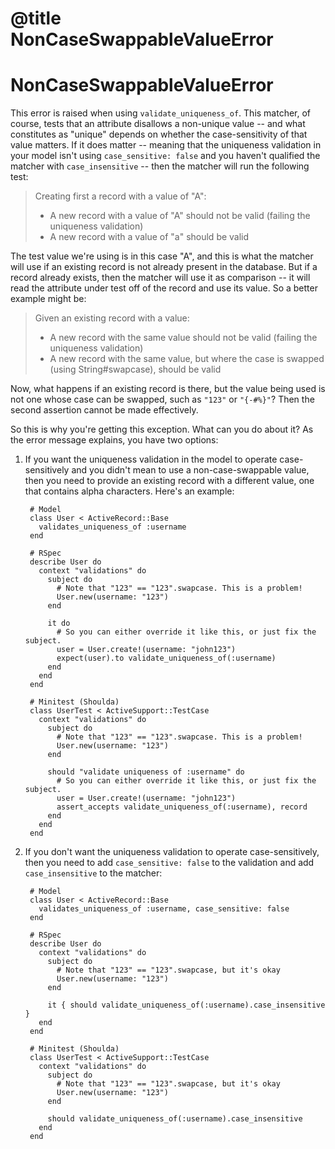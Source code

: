 # @title NonCaseSwappableValueError

# NonCaseSwappableValueError

This error is raised when using `validate_uniqueness_of`. This matcher, of
course, tests that an attribute disallows a non-unique value -- and what
constitutes as "unique" depends on whether the case-sensitivity of that value
matters. If it does matter -- meaning that the uniqueness validation in your
model isn't using `case_sensitive: false` and you haven't qualified the matcher
with `case_insensitive` -- then the matcher will run the following test:

> Creating first a record with a value of "A":
>
> * A new record with a value of "A" should not be valid (failing the uniqueness
>   validation)
> * A new record with a value of "a" should be valid

The test value we're using is in this case "A", and this is what the matcher
will use if an existing record is not already present in the database. But if
a record already exists, then the matcher will use it as comparison -- it will
read the attribute under test off of the record and use its value. So a better
example might be:

> Given an existing record with a value:
>
> * A new record with the same value should not be valid (failing the uniqueness
>   validation)
> * A new record with the same value, but where the case is swapped (using
>   String#swapcase), should be valid

Now, what happens if an existing record is there, but the value being used is
not one whose case can be swapped, such as `"123"` or `"{-#%}"`? Then the second
assertion cannot be made effectively.

So this is why you're getting this exception. What can you do about it? As the
error message explains, you have two options:

1. If you want the uniqueness validation in the model to operate
   case-sensitively and you didn't mean to use a non-case-swappable value,
   then you need to provide an existing record with a different value, one that
   contains alpha characters. Here's an example:

        # Model
        class User < ActiveRecord::Base
          validates_uniqueness_of :username
        end

        # RSpec
        describe User do
          context "validations" do
            subject do
              # Note that "123" == "123".swapcase. This is a problem!
              User.new(username: "123")
            end

            it do
              # So you can either override it like this, or just fix the subject.
              user = User.create!(username: "john123")
              expect(user).to validate_uniqueness_of(:username)
            end
          end
        end

        # Minitest (Shoulda)
        class UserTest < ActiveSupport::TestCase
          context "validations" do
            subject do
              # Note that "123" == "123".swapcase. This is a problem!
              User.new(username: "123")
            end

            should "validate uniqueness of :username" do
              # So you can either override it like this, or just fix the subject.
              user = User.create!(username: "john123")
              assert_accepts validate_uniqueness_of(:username), record
            end
          end
        end

2. If you don't want the uniqueness validation to operate case-sensitively,
   then you need to add `case_sensitive: false` to the validation and add
   `case_insensitive` to the matcher:

        # Model
        class User < ActiveRecord::Base
          validates_uniqueness_of :username, case_sensitive: false
        end
        
        # RSpec
        describe User do
          context "validations" do
            subject do
              # Note that "123" == "123".swapcase, but it's okay
              User.new(username: "123")
            end

            it { should validate_uniqueness_of(:username).case_insensitive }
          end
        end
        
        # Minitest (Shoulda)
        class UserTest < ActiveSupport::TestCase
          context "validations" do
            subject do
              # Note that "123" == "123".swapcase, but it's okay
              User.new(username: "123")
            end

            should validate_uniqueness_of(:username).case_insensitive
          end
        end
